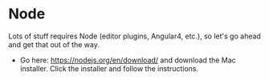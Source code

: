 # Node

  Lots of stuff requires Node (editor plugins, Angular4, etc.), so let's go ahead and get that out of the way.

  - Go here: <https://nodejs.org/en/download/> and download the Mac installer. Click the installer and follow the instructions.
